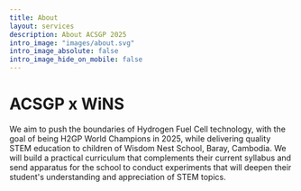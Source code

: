 ```yaml
---
title: About
layout: services
description: About ACSGP 2025
intro_image: "images/about.svg"
intro_image_absolute: false
intro_image_hide_on_mobile: false
---
```


# ACSGP x WiNS

We aim to push the boundaries of Hydrogen Fuel Cell technology, with the goal of being H2GP World Champions in 2025, while delivering quality STEM education to children of Wisdom Nest School, Baray, Cambodia. We will build a practical curriculum that complements their current syllabus and send apparatus for the school to conduct experiments that will deepen their student's understanding and appreciation of STEM topics.
